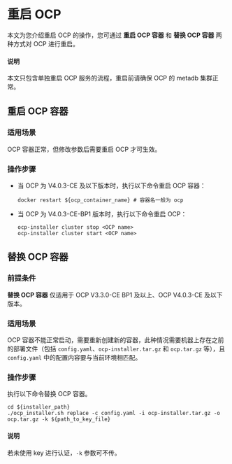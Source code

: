 # 重启 OCP

本文为您介绍重启 OCP 的操作，您可通过 **重启 OCP 容器** 和 **替换 OCP 容器** 两种方式对 OCP 进行重启。

<main id="notice" type='explain'>
<h4>说明</h4>
本文只包含单独重启 OCP 服务的流程，重启前请确保 OCP 的 metadb 集群正常。
</main>

## 重启 OCP 容器

### 适用场景

 OCP 容器正常，但修改参数后需要重启 OCP 才可生效。

### 操作步骤

* 当 OCP 为 V4.0.3-CE 及以下版本时，执行以下命令重启 OCP 容器：

    ```shell
    docker restart ${ocp_container_name} # 容器名一般为 ocp
    ```

* 当 OCP 为 V4.0.3-CE-BP1 版本时，执行以下命令重启 OCP：

    ```shell
    ocp-installer cluster stop <OCP name>
    ocp-installer cluster start <OCP name>
    ```

## 替换 OCP 容器

### 前提条件

**替换 OCP 容器** 仅适用于 OCP V3.3.0-CE BP1 及以上、OCP V4.0.3-CE 及以下版本。

### 适用场景

OCP 容器不能正常启动，需要重新创建新的容器，此种情况需要机器上存在之前的部署文件（包括 `config.yaml`、`ocp-installer.tar.gz` 和 `ocp.tar.gz` 等），且 `config.yaml` 中的配置内容要与当前环境相匹配。

### 操作步骤

执行以下命令替换 OCP 容器。

```shell
cd ${installer_path}
./ocp_installer.sh replace -c config.yaml -i ocp-installer.tar.gz -o ocp.tar.gz -k ${path_to_key_file}
```

  <main id="notice" type='explain'>
    <h4>说明</h4>
    若未使用 key 进行认证，<code>-k</code> 参数可不传。
  </main>
  